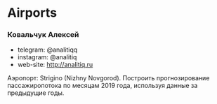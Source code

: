 # Airports

### Ковальчук Алексей

- telegram: @analitiqq
- instagram: @analitiq
- web-site: http://analitiq.ru

Аэропорт: Strigino (Nizhny Novgorod). Построить прогнозирование пассажиропотока по месяцам 2019 года, используя данные за предыдущие годы.
